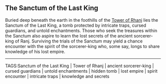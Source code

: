 ## The Sanctum of the Last King

Buried deep beneath the earth in the foothills of the [Tower of Rhanj](Tower%20of%20Rhanj.md) lies the Sanctum of the Last King, a tomb protected by intricate traps, cursed guardians, and untold enchantments. Those who seek the treasures within the Sanctum also aspire to learn the lost secrets of the ancient sorcerer-king of Ranj. Surviving the trials of the Sanctum may yield a chance encounter with the spirit of the sorcerer-king who, some say, longs to share knowledge of his lost empire.


---

TAGS:Sanctum of the Last King | Tower of Rhanj | ancient sorcerer-king | cursed guardians | untold enchantments | hidden tomb | lost empire | spirit encounter | intricate traps | knowledge and secrets
